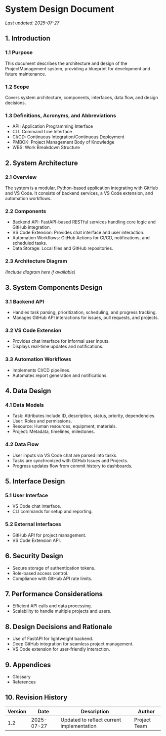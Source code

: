 # System Design Document

*Last updated: 2025-07-27*

## 1. Introduction

### 1.1 Purpose
This document describes the architecture and design of the ProjectManagement system, providing a blueprint for development and future maintenance.

### 1.2 Scope
Covers system architecture, components, interfaces, data flow, and design decisions.

### 1.3 Definitions, Acronyms, and Abbreviations
- API: Application Programming Interface
- CLI: Command Line Interface
- CI/CD: Continuous Integration/Continuous Deployment
- PMBOK: Project Management Body of Knowledge
- WBS: Work Breakdown Structure

## 2. System Architecture

### 2.1 Overview
The system is a modular, Python-based application integrating with GitHub and VS Code. It consists of backend services, a VS Code extension, and automation workflows.

### 2.2 Components
- Backend API: FastAPI-based RESTful services handling core logic and GitHub integration.
- VS Code Extension: Provides chat interface and user interaction.
- Automation Workflows: GitHub Actions for CI/CD, notifications, and scheduled tasks.
- Data Storage: Local files and GitHub repositories.

### 2.3 Architecture Diagram
*(Include diagram here if available)*

## 3. System Components Design

### 3.1 Backend API
- Handles task parsing, prioritization, scheduling, and progress tracking.
- Manages GitHub API interactions for issues, pull requests, and projects.

### 3.2 VS Code Extension
- Provides chat interface for informal user inputs.
- Displays real-time updates and notifications.

### 3.3 Automation Workflows
- Implements CI/CD pipelines.
- Automates report generation and notifications.

## 4. Data Design

### 4.1 Data Models
- Task: Attributes include ID, description, status, priority, dependencies.
- User: Roles and permissions.
- Resource: Human resources, equipment, materials.
- Project: Metadata, timelines, milestones.

### 4.2 Data Flow
- User inputs via VS Code chat are parsed into tasks.
- Tasks are synchronized with GitHub Issues and Projects.
- Progress updates flow from commit history to dashboards.

## 5. Interface Design

### 5.1 User Interface
- VS Code chat interface.
- CLI commands for setup and reporting.

### 5.2 External Interfaces
- GitHub API for project management.
- VS Code Extension API.

## 6. Security Design

- Secure storage of authentication tokens.
- Role-based access control.
- Compliance with GitHub API rate limits.

## 7. Performance Considerations

- Efficient API calls and data processing.
- Scalability to handle multiple projects and users.

## 8. Design Decisions and Rationale

- Use of FastAPI for lightweight backend.
- Deep GitHub integration for seamless project management.
- VS Code extension for user-friendly interaction.

## 9. Appendices

- Glossary
- References

## 10. Revision History

| Version | Date       | Description               | Author       |
|---------|------------|---------------------------|--------------|
| 1.2     | 2025-07-27 | Updated to reflect current implementation | Project Team |
